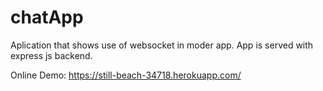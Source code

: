 # chatApp

Aplication that shows use of websocket in moder app.
App is served with express js backend.

Online Demo:
https://still-beach-34718.herokuapp.com/
